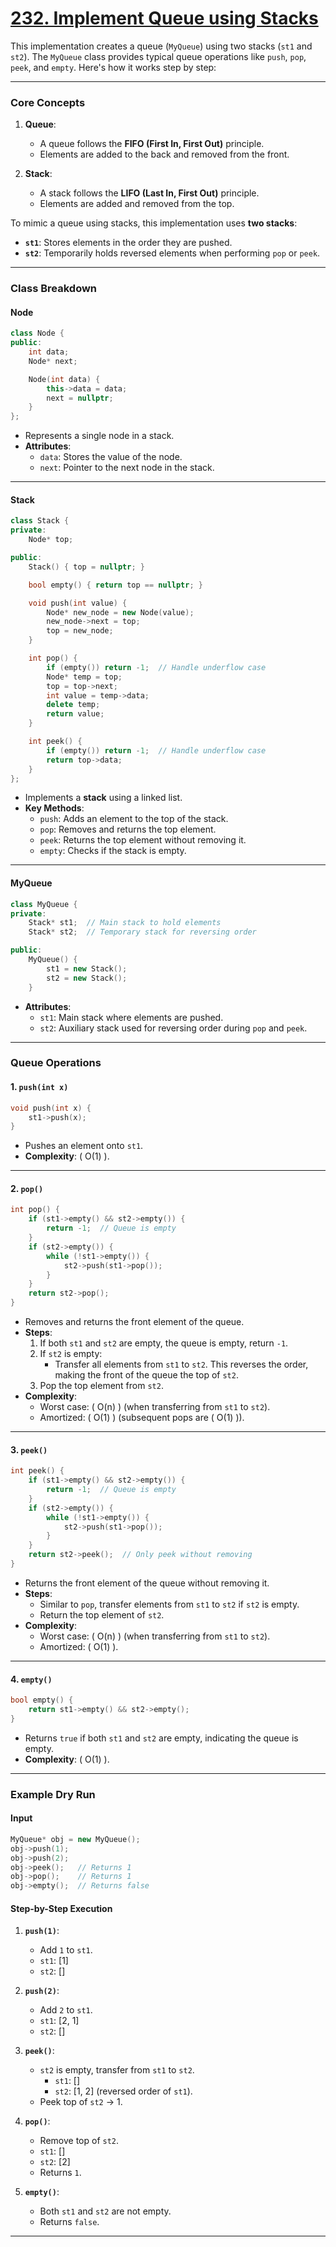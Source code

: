 # [232. Implement Queue using Stacks](https://leetcode.com/problems/implement-queue-using-stacks/description/)

This implementation creates a queue (`MyQueue`) using two stacks (`st1` and `st2`). The `MyQueue` class provides typical queue operations like `push`, `pop`, `peek`, and `empty`. Here's how it works step by step:

---

### **Core Concepts**

1. **Queue**:

   - A queue follows the **FIFO (First In, First Out)** principle.
   - Elements are added to the back and removed from the front.

2. **Stack**:
   - A stack follows the **LIFO (Last In, First Out)** principle.
   - Elements are added and removed from the top.

To mimic a queue using stacks, this implementation uses **two stacks**:

- **`st1`**: Stores elements in the order they are pushed.
- **`st2`**: Temporarily holds reversed elements when performing `pop` or `peek`.

---

### **Class Breakdown**

#### **Node**

```cpp
class Node {
public:
    int data;
    Node* next;

    Node(int data) {
        this->data = data;
        next = nullptr;
    }
};
```

- Represents a single node in a stack.
- **Attributes**:
  - `data`: Stores the value of the node.
  - `next`: Pointer to the next node in the stack.

---

#### **Stack**

```cpp
class Stack {
private:
    Node* top;

public:
    Stack() { top = nullptr; }

    bool empty() { return top == nullptr; }

    void push(int value) {
        Node* new_node = new Node(value);
        new_node->next = top;
        top = new_node;
    }

    int pop() {
        if (empty()) return -1;  // Handle underflow case
        Node* temp = top;
        top = top->next;
        int value = temp->data;
        delete temp;
        return value;
    }

    int peek() {
        if (empty()) return -1;  // Handle underflow case
        return top->data;
    }
};
```

- Implements a **stack** using a linked list.
- **Key Methods**:
  - `push`: Adds an element to the top of the stack.
  - `pop`: Removes and returns the top element.
  - `peek`: Returns the top element without removing it.
  - `empty`: Checks if the stack is empty.

---

#### **MyQueue**

```cpp
class MyQueue {
private:
    Stack* st1;  // Main stack to hold elements
    Stack* st2;  // Temporary stack for reversing order

public:
    MyQueue() {
        st1 = new Stack();
        st2 = new Stack();
    }
```

- **Attributes**:
  - `st1`: Main stack where elements are pushed.
  - `st2`: Auxiliary stack used for reversing order during `pop` and `peek`.

---

### **Queue Operations**

#### 1. `push(int x)`

```cpp
void push(int x) {
    st1->push(x);
}
```

- Pushes an element onto `st1`.
- **Complexity**: \( O(1) \).

---

#### 2. `pop()`

```cpp
int pop() {
    if (st1->empty() && st2->empty()) {
        return -1;  // Queue is empty
    }
    if (st2->empty()) {
        while (!st1->empty()) {
            st2->push(st1->pop());
        }
    }
    return st2->pop();
}
```

- Removes and returns the front element of the queue.
- **Steps**:
  1. If both `st1` and `st2` are empty, the queue is empty, return `-1`.
  2. If `st2` is empty:
     - Transfer all elements from `st1` to `st2`. This reverses the order, making the front of the queue the top of `st2`.
  3. Pop the top element from `st2`.
- **Complexity**:
  - Worst case: \( O(n) \) (when transferring from `st1` to `st2`).
  - Amortized: \( O(1) \) (subsequent pops are \( O(1) \)).

---

#### 3. `peek()`

```cpp
int peek() {
    if (st1->empty() && st2->empty()) {
        return -1;  // Queue is empty
    }
    if (st2->empty()) {
        while (!st1->empty()) {
            st2->push(st1->pop());
        }
    }
    return st2->peek();  // Only peek without removing
}
```

- Returns the front element of the queue without removing it.
- **Steps**:
  - Similar to `pop`, transfer elements from `st1` to `st2` if `st2` is empty.
  - Return the top element of `st2`.
- **Complexity**:
  - Worst case: \( O(n) \) (when transferring from `st1` to `st2`).
  - Amortized: \( O(1) \).

---

#### 4. `empty()`

```cpp
bool empty() {
    return st1->empty() && st2->empty();
}
```

- Returns `true` if both `st1` and `st2` are empty, indicating the queue is empty.
- **Complexity**: \( O(1) \).

---

### **Example Dry Run**

#### Input

```cpp
MyQueue* obj = new MyQueue();
obj->push(1);
obj->push(2);
obj->peek();   // Returns 1
obj->pop();    // Returns 1
obj->empty();  // Returns false
```

#### Step-by-Step Execution

1. **`push(1)`**:

   - Add `1` to `st1`.
   - `st1`: [1]
   - `st2`: []

2. **`push(2)`**:

   - Add `2` to `st1`.
   - `st1`: [2, 1]
   - `st2`: []

3. **`peek()`**:

   - `st2` is empty, transfer from `st1` to `st2`.
     - `st1`: []
     - `st2`: [1, 2] (reversed order of `st1`).
   - Peek top of `st2` → 1.

4. **`pop()`**:

   - Remove top of `st2`.
   - `st1`: []
   - `st2`: [2]
   - Returns `1`.

5. **`empty()`**:
   - Both `st1` and `st2` are not empty.
   - Returns `false`.

---
